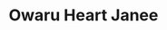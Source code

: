 --- 
title: "Owaru Heart Janee"
publishdate: "2019-4-16T16:48:46+02:00"
src: "https://365manga.net/manga/owaru-heart-janee"
image: "https://data.365manga.net/images/thumbnails/24095-owaru-heart-janee.jpg"
description: "From Storm in Heaven: Rinzy's a famous hard rock musician. His ex-girlfriend, the model Katherine, commits suicide in front of him and he fails to help her. JP, a 16 year old homeless kid happens to be the only witness. In order to prevent exposure and scandal, Rinzy's manager, Stella, hires JP as Rinzy's assistant."
---